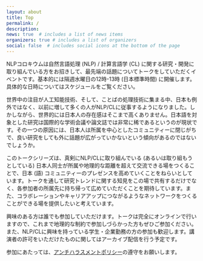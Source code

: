 ```yaml
---
layout: about
title: Top
permalink: /
description: 
news: true  # includes a list of news items
organizers: true # includes a list of organizers
social: false  # includes social icons at the bottom of the page
---
```


NLPコロキウムは自然言語処理 (NLP) / 計算言語学 (CL) に関する研究・開発に取り組んでいる方をお招きして、最先端の話題についてトークをしていただくイベントです。基本的には隔週水曜日の12時-13時 (日本標準時間) に開催します。具体的な日時についてはスケジュールをご覧ください。

世界中の注目が人工知能技術、そして、ことばの処理技術に集まる中、日本も例外ではなく、以前に増して多くの人がNLP/CLに従事するようになりました。しかしながら、世界的には日本人の存在感はそこまで高くありません。日本語を対象とした研究は国際的な学術会議や論文誌では非常に稀であるというのが現状です。その一つの原因には、日本人は所属を中心としたコミュニティーに閉じがちで、良い研究をしても外に話題が広がっていかないという傾向があるのではないでしょうか。

このトークシリーズは、真剣にNLP/CLに取り組んでいる (あるいは取り組もうとしている) 日本人同士が所属や地理的な距離を超えて交流できる場をつくることで、日本 (語) コミュニティーのプレゼンスを高めていくことをねらいとしています。トークを通して研究トレンドに関する知見をこの場で共有するだけでなく、各参加者の所属先に持ち帰って広めていただくことを期待しています。また、コラボレーションやキャリアアップにつながるようなネットワークをつくることができる場を提供したいと考えています。

興味のある方は誰でも参加していただけます。トークは完全にオンラインで行いますので、これまで地理的な制約で参加しづらかった方もぜひご参加ください。また、NLP/CLに興味を持っている学生・企業勤務の方の参加も歓迎します。講演者の許可をいただけたものに関してはアーカイブ配信を行う予定です。

参加にあたっては、[アンチハラスメントポリシー](/al-folio/anti-harassment_policy/)の遵守をお願いします。
